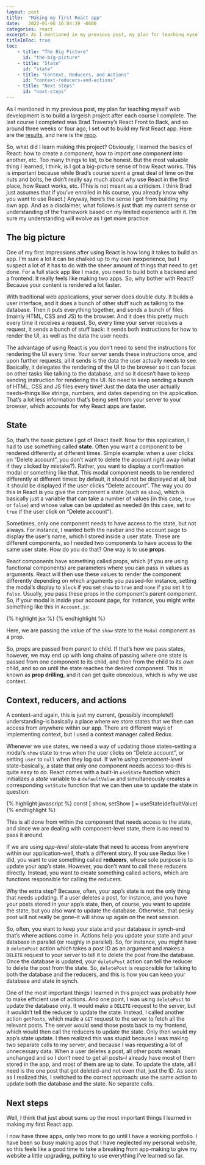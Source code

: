 ```yaml
---
layout: post
title:  "Making my first React app"
date:   2022-01-06 16:04:39 -0600
categories: react
excerpt: As I mentioned in my previous post, my plan for teaching myself web development is to build a largeish project after each course I complete. The last course I completed was Brad Traversy’s React Front to Back, and so around three weeks or four ago, I set out to build my first React app. Here are the results...
titleInToc: true
toc:
    - title: "The Big Picture"
      id: "the-big-picture"
    - title: "State"
      id: "state"
    - title: "Context, Reducers, and Actions"
      id: "context-reducers-and-actions"
    - title: "Next Steps"
      id: "next-steps"
---
```


As I mentioned in my previous post, my plan for teaching myself web development is to build a largeish project after each course I complete. The last course I completed was Brad Traversy’s React Front to Back, and so around three weeks or four ago, I set out to build my first React app. Here are the [results](http://groupreads.herokuapp.com/), and here is the [repo](https://github.com/arturo-jc/groupreads).

So, what did I learn making this project? Obviously, I learned the basics of React: how to create a component, how to import one component into another, etc. Too many things to list, to be honest. But the most valuable thing I learned, I think, is I got a big-picture sense of how React works. This is important because while Brad’s course spent a great deal of time on the nuts and bolts, he didn’t really say much about why use React in the first place, how React works, etc. (This is not meant as a criticism. I think Brad just assumes that if you’ve enrolled in his course, you already know why you want to use React.) Anyway, here’s the sense I got from building my own app. And as a disclaimer, what follows is just that: my current sense or understanding of the framework based on my limited experience with it. I’m sure my understanding will evolve as I get more practice.

## The big picture
One of my first impressions after using React is how long it takes to build an app. I’m sure a lot it can be chalked up to my own inexperience, but I suspect a lot of it has to do with the sheer amount of things that need to get done. For a full stack app like I made, you need to build both a backend and a frontend. It really feels like making two apps. So, why bother with React? Because your content is rendered a lot faster.

With traditional web applications, your server does double duty. It builds a user interface, and it does a bunch of other stuff such as talking to the database. Then it puts everything together, and sends a bunch of files (mainly HTML, CSS and JS) to the browser. And it does this pretty much every time it receives a request. So, every time your server receives a request, it sends a bunch of stuff back: it sends both instructions for how to render the UI, as well as the data the user needs.

The advantage of using React is you don’t need to send the instructions for rendering the UI every time. Your server sends these instructions once, and upon further requests, all it sends is the data the user actually needs to see. Basically, it delegates the rendering of the UI to the browser so it can focus on other tasks like talking to the database, and so it doesn’t have to keep sending instruction for rendering the UI. No need to keep sending a bunch of HTML, CSS and JS files every time! Just the data the user actually needs–things like strings, numbers, and dates depending on the application. That’s a lot less information that’s being sent from your server to your browser, which accounts for why React apps are faster.

## State
So, that’s the basic picture I got of React itself. Now for this application, I had to use something called **state**. Often you want a component to be rendered differently at different times. Simple example: when a user clicks on “Delete account”, you don’t want to delete the account right away (what if they clicked by mistake?). Rather, you want to display a confirmation modal or something like that. This modal component needs to be rendered differently at different times: by default, it should not be displayed at all, but it should be displayed if the user clicks “Delete account”. The way you do this in React is you give the component a state (such as `show`), which is basically just a variable that can take a number of values (in this case, `true` or `false`) and whose value can be updated as needed (in this case, set to `true` if the user click on “Delete account”).

Sometimes, only one component needs to have access to the state, but not always. For instance, I wanted both the navbar and the account page to display the user’s name, which I stored inside a user state. These are different components, so I needed two components to have access to the same user state. How do you do that? One way is to use **props**.

React components have something called props, which (if you are using functional components) are parameters where you can pass in values as arguments. React will then use these values to render the component differently depending on which arguments you passed–for instance, setting the modal’s display to `block` if you set `show` to `true` and `none` if you set it to `false`. Usually, you pass these props in the component’s parent component. So, if your modal is inside your account page, for instance, you might write something like this in `Account.js`:

{% highlight jsx %}
    <Modal show={show} />
{% endhighlight %}

Here, we are passing the value of the `show` state to the `Modal` component as a prop.

So, props are passed from parent to child. If that’s how we pass states, however, we may end up with long chains of passing where one state is passed from one component to its child, and then from the child to its *own* child, and so on until the state reaches the desired component. This is known as **prop drilling**, and it can get quite obnoxious, which is why we use context.

## Context, reducers, and actions
A context–and again, this is just my current, (possibly incomplete!) understanding–is basically a place where we store states that we then can access from anywhere within our app. There are different ways of implementing context, but I used a context manager called Redux.

Whenever we use states, we need a way of updating those states–setting a modal’s `show` state to `true` when the user clicks on “Delete account”, or setting `user` to `null` when they log out. If we’re *using component-level* state–basically, a state that only one component needs access too–this is quite easy to do. React comes with a built-in `useState` function which initializes a *state* variable to a `defaultValue` and simultaneously creates a corresponding `setState` function that we can then use to update the state in question:

{% highlight javascript %}
const [ show, setShow ] = useState(defaultValue)
{% endhighlight %}

This is all done from within the component that needs access to the state, and since we are dealing with component-level state, there is no need to pass it around.

If we are using *app-level state*–state that need to access from anywhere within our application–well, that’s a different story. If you use Redux like I did, you want to use something called **reducers**, whose sole purpose is to update your app’s state. However, you don’t want to call these reducers directly. Instead, you want to create something called actions, which are functions responsible for calling the reducers.

Why the extra step? Because, often, your app’s state is not the only thing that needs updating. If a user deletes a post, for instance, and you have your posts stored in your app’s state, then, of course, you want to update the state, but you also want to update the database. Otherwise, that pesky post will not really be gone–it will show up again on the next session.

So, often, you want to keep your state and your database in synch–and that’s where actions come in. Actions help you update your state and your database in parallel (or roughly in parallel). So, for instance, you might have a `deletePost` action which takes a post ID as an argument and makes a `DELETE` request to your server to tell it to delete the post from the database. Once the database is updated, your `deletePost` action can tell the reducer to delete the post from the state. So, `deletePost` is responsible for talking to both the database and the reducers, and this is how you can keep your database and state in synch.

One of the most important things I learned in this project was probably how to make efficient use of actions. And one point, I was using `deletePost` to update the database only. It would make a `DELETE` request to the server, but it wouldn’t tell the reducer to update the state. Instead, I called another action `getPosts`, which made a `GET` request to the server to fetch all the relevant posts. The server would send those posts back to my frontend, which would then call the reducers to update the state. Only then would my app’s state update. I then realized this was stupid because I was making two separate calls to my server, and because I was requesting a lot of unnecessary data. When a user deletes a post, all other posts remain unchanged and so I don’t need to get all posts–I already have most of them stored in the app, and most of them are up to date. To update the state, all I need is the one post that got deleted–and not even that, just the ID. As soon as I realized this, I switched to the correct approach: use the same action to update both the database and the state. No separate calls.

## Next steps
Well, I think that just about sums up the most important things I learned in making my first React app.

I now have three apps, only two more to go until I have a working portfolio. I have been so busy making apps that I have neglected my personal website, so this feels like a good time to take a breaking from app-making to give my website a little upgrading, putting to use everything I’ve learned so far.
